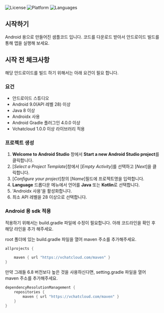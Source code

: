 ![License](https://img.shields.io/badge/License-MIT-informational)
![Platform](https://img.shields.io/badge/platform-ANDROID-informational)
![Languages](https://img.shields.io/badge/language-JAVA-informational)

## 시작하기

Android 용으로 만들어진 샘플코드 입니다.
코드를 다운로드 받아서 안드로이드 빌드를 통해 앱을 실행해 보세요.

## 시작 전 체크사항

해당 안드로이드를 빌드 하기 위해서는 아래 요건이 필요 합니다.

### 요건

 - 안드로이드 스튜디오
 - Android 9.0(API 레벨 28) 이상
 - Java 8 이상
 - Androidx 사용
 - Android Gradle 플러그인 4.0.0 이상
 - Vchatcloud 1.0.0 이상 라이브러리 적용

### 프로젝트 생성

1. **Welcome to Android Studio** 창에서 **Start a new Android Studio project**를 클릭합니다.
2. [*Select a Project Template*]창에서 [*Empty Activity*]를 선택하고 [*Next*]을 클릭합니다.
3. [*Configure your project*]창의 [*Name*]필드에 프로젝트명을 입력합니다.
4. **Language** 드롭다운 메뉴에서 언어를 **Java** 또는 **Kotlin**로 선택합니다.
5. 'Androidx 사용'을 활성화합니다.
6. 최소 API 레벨을 28 이상으로 선택합니다.

### Android 용 sdk 적용

적용하기 위해서는 build.gradle 파일에 수정이 필요합니다. 아래 코드라인을 확인 후 해당 라인을 추가 해주세요.

root 폴더에 있는 build.gradle 파일을 열어 maven 주소를 추가해주세요.

```gradle
allprojects {
    
    maven { url "https://vchatcloud.com/maven" }
}
```

만약 그래들 6.8 버전보다 높은 것을 사용하신다면, setting.gradle 파일을 열어 maven 주소를 추가해주세요.

```gradle
dependencyResolutionManagement {
    repositories {
        maven { url "https://vchatcloud.com/maven" }
    }
}
```